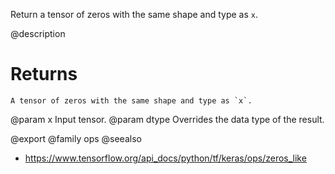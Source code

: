 Return a tensor of zeros with the same shape and type as `x`.

@description

# Returns
    A tensor of zeros with the same shape and type as `x`.

@param x Input tensor.
@param dtype Overrides the data type of the result.

@export
@family ops
@seealso
+ <https://www.tensorflow.org/api_docs/python/tf/keras/ops/zeros_like>
